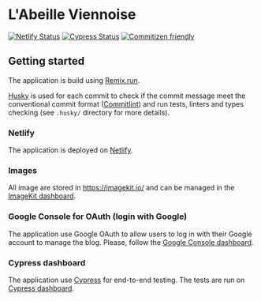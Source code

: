 # L'Abeille Viennoise

[![Netlify Status](https://api.netlify.com/api/v1/badges/c6c2a8c9-6270-4c1d-8aef-de809f2c966e/deploy-status)](https://app.netlify.com/sites/labeilleviennoise/deploys)
[![Cypress Status](https://img.shields.io/endpoint?url=https://cloud.cypress.io/badge/simple/6ps5vm&style=flat&logo=cypress)](https://cloud.cypress.io/projects/6ps5vm/runs)
[![Commitizen friendly](https://img.shields.io/badge/commitizen-friendly-brightgreen.svg)](http://commitizen.github.io/cz-cli/)

## Getting started

The application is build using [Remix.run](https://remix.run/).

[Husky](https://typicode.github.io/husky/#/) is used for each commit to check if the commit message meet the
conventional commit format ([Commitlint](https://github.com/conventional-changelog/commitlint)) and run tests,
linters and types checking (see `.husky/` directory for more details).

### Netlify

The application is deployed on [Netlify](https://www.netlify.com/).

### Images

All image are stored in https://imagekit.io/ and can be managed in the
[ImageKit dashboard](https://imagekit.io/dashboard/media-library).

### Google Console for OAuth (login with Google)

The application use Google OAuth to allow users to log in with their Google account to manage the blog.
Please, follow the [Google Console dashboard](https://console.cloud.google.com/apis/dashboard?authuser=1&project=labeille-viennoise).

### Cypress dashboard

The application use [Cypress](https://www.cypress.io/) for end-to-end testing.
The tests are run on [Cypress dashboard](https://cloud.cypress.io/projects/6ps5vm/runs).

